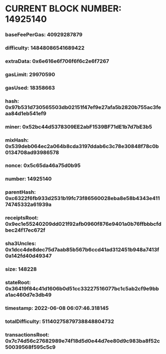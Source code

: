 # CURRENT BLOCK NUMBER: 14925140

### baseFeePerGas: 40929287879
### difficulty: 14848086541689422
### extraData: 0x6e616e6f706f6f6c2e6f7267
### gasLimit: 29970590
### gasUsed: 18358663
### hash: 0x97b531d730565503db02151f47ef9e27afa5b2820b755ac3feaa84d1eb541ef9
### miner: 0x52bc44d5378309EE2abF1539BF71dE1b7d7bE3b5
### mixHash: 0x539deb064ec2a064b8cda3197ddab6c3c78e30848f78c0b0134708ad93986578
### nonce: 0x5c65da46a75d0b95
### number: 14925140
### parentHash: 0xc6322f6fb933d2531b19fc73f86560028eba8e58b4343e41174745332a61939a
### receiptsRoot: 0x9ec1e55240209dd021f92afb0960f876e9401a0b76ffbbbcfdbec24f17ec672f
### sha3Uncles: 0x1dcc4de8dec75d7aab85b567b6ccd41ad312451b948a7413f0a142fd40d49347
### size: 148228
### stateRoot: 0x36419f84c41d1606b0d51cc33227516077bc1c5ab2cf9e9bba1ac460d7e3db49
### timestamp: 2022-06-08 06:07:46.318145
### totalDifficulty: 51140275879738848804732
### transactionsRoot: 0x7c74d56c27682989e74f18d5d0e44d7ee80d9c983ba8f52c50039568f595c5c9
